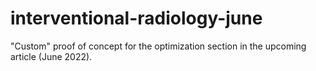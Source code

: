 # interventional-radiology-june
"Custom" proof of concept for the optimization section in the upcoming article (June 2022).
